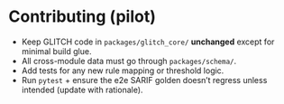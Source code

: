# Contributing (pilot)

- Keep GLITCH code in `packages/glitch_core/` **unchanged** except for minimal build glue.
- All cross-module data must go through `packages/schema/`.
- Add tests for any new rule mapping or threshold logic.
- Run `pytest` + ensure the e2e SARIF golden doesn’t regress unless intended (update with rationale).
